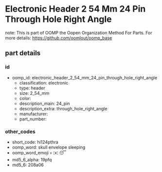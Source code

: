 # Electronic Header 2 54 Mm 24 Pin Through Hole Right Angle  

note: This is part of OOMP the Oopen Organization Method For Parts. For more details: https://github.com/oomlout/oomp_base

##  part details





### id
* oomp_id: electronic_header_2_54_mm_24_pin_through_hole_right_angle
  * classification: electronic
  * type: header
  * size: 2_54_mm
  * color: 
  * description_main: 24_pin
  * description_extra: through_hole_right_angle
  * manufacturer: 
  * part_number: 

### other_codes
* short_code: hi124pthra
* oomp_word: skull envelope sleeping
* oomp_word_emoji :skull: :envelope: :sleeping:
* md5_6_alpha: 19pfq
* md5_6: 208a06